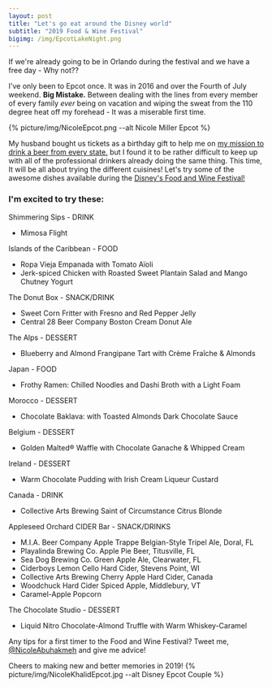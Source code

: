 ```yaml
---
layout: post
title: "Let's go eat around the Disney world"
subtitle: "2019 Food & Wine Festival"
bigimg: /img/EpcotLakeNight.png
---
```



If we're already going to be in Orlando during the festival and we have a free day - Why not?? 

I've only been to Epcot once. It was in 2016 and over the Fourth of July weekend. **Big Mistake.** 
Between dealing with the lines from every member of every family *ever* being on vacation and wiping the sweat from the 110 degree heat off my forehead - It was a miserable first time.  

{% picture/img/NicoleEpcot.png --alt Nicole Miller Epcot %}

 My husband bought us tickets as a birthday gift to help me on [my mission to drink a beer from every state.](https://www.wanderinglush.com/2017-05-20-untappd-data/) but I found it to be rather difficult to keep up with all of the professional drinkers already doing the same thing. This time, It will be all about trying the different cuisines! Let's try some of the awesome dishes available during the 
[Disney's Food and Wine Festival!](https://disneyworld.disney.go.com/dining/epcot/food-wine-marketplaces/)

### I'm excited to try these: 

Shimmering Sips - DRINK
* Mimosa Flight

Islands of the Caribbean - FOOD
* Ropa Vieja Empanada with Tomato Aïoli
* Jerk-spiced Chicken with Roasted Sweet Plantain Salad and Mango Chutney Yogurt

The Donut Box - SNACK/DRINK
* Sweet Corn Fritter with Fresno and Red Pepper Jelly
* Central 28 Beer Company Boston Cream Donut Ale

The Alps - DESSERT
* Blueberry and Almond Frangipane Tart with Crème Fraîche & Almonds	

Japan - FOOD
* Frothy Ramen: Chilled Noodles and Dashi Broth with a Light Foam

Morocco - DESSERT
* Chocolate Baklava: with Toasted Almonds  Dark Chocolate Sauce

Belgium - DESSERT
* Golden Malted® Waffle with Chocolate Ganache & Whipped Cream

Ireland - DESSERT
* Warm Chocolate Pudding with Irish Cream Liqueur Custard

Canada - DRINK
* Collective Arts Brewing Saint of Circumstance Citrus Blonde

Appleseed Orchard CIDER Bar - SNACK/DRINKS
* M.I.A. Beer Company Apple Trappe Belgian-Style Tripel Ale, Doral, FL
* Playalinda Brewing Co. Apple Pie Beer, Titusville, FL
* Sea Dog Brewing Co. Green Apple Ale, Clearwater, FL
* Ciderboys Lemon Cello Hard Cider, Stevens Point, WI
* Collective Arts Brewing Cherry Apple Hard Cider, Canada
* Woodchuck Hard Cider Spiced Apple, Middlebury, VT
* Caramel-Apple Popcorn

The Chocolate Studio - DESSERT
* Liquid Nitro Chocolate-Almond Truffle with Warm Whiskey-Caramel



Any tips for a first timer to the Food and Wine Festival?  Tweet me, [@NicoleAbuhakmeh](https://twitter.com/nicoleabuhakmeh) and give me advice! 

Cheers to making new and better memories in 2019!
{% picture/img/NicoleKhalidEpcot.jpg --alt Disney Epcot Couple %}
